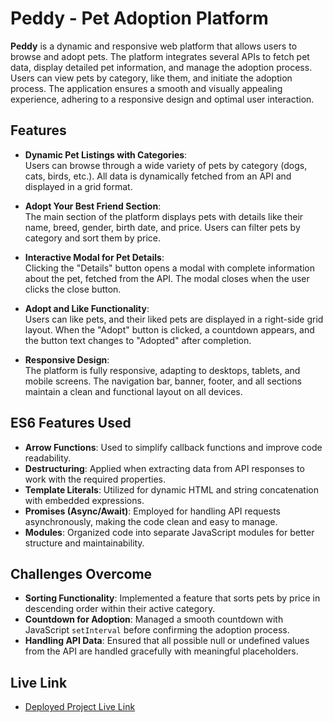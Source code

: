 # Peddy - Pet Adoption Platform

**Peddy** is a dynamic and responsive web platform that allows users to browse and adopt pets. The platform integrates several APIs to fetch pet data, display detailed pet information, and manage the adoption process. Users can view pets by category, like them, and initiate the adoption process. The application ensures a smooth and visually appealing experience, adhering to a responsive design and optimal user interaction.

## Features

- **Dynamic Pet Listings with Categories**:  
  Users can browse through a wide variety of pets by category (dogs, cats, birds, etc.). All data is dynamically fetched from an API and displayed in a grid format.

- **Adopt Your Best Friend Section**:  
  The main section of the platform displays pets with details like their name, breed, gender, birth date, and price. Users can filter pets by category and sort them by price.

- **Interactive Modal for Pet Details**:  
  Clicking the "Details" button opens a modal with complete information about the pet, fetched from the API. The modal closes when the user clicks the close button.

- **Adopt and Like Functionality**:  
  Users can like pets, and their liked pets are displayed in a right-side grid layout. When the "Adopt" button is clicked, a countdown appears, and the button text changes to "Adopted" after completion.

- **Responsive Design**:  
  The platform is fully responsive, adapting to desktops, tablets, and mobile screens. The navigation bar, banner, footer, and all sections maintain a clean and functional layout on all devices.

## ES6 Features Used

- **Arrow Functions**: Used to simplify callback functions and improve code readability.
- **Destructuring**: Applied when extracting data from API responses to work with the required properties.
- **Template Literals**: Utilized for dynamic HTML and string concatenation with embedded expressions.
- **Promises (Async/Await)**: Employed for handling API requests asynchronously, making the code clean and easy to manage.
- **Modules**: Organized code into separate JavaScript modules for better structure and maintainability.

## Challenges Overcome

- **Sorting Functionality**: Implemented a feature that sorts pets by price in descending order within their active category.
- **Countdown for Adoption**: Managed a smooth countdown with JavaScript `setInterval` before confirming the adoption process.
- **Handling API Data**: Ensured that all possible null or undefined values from the API are handled gracefully with meaningful placeholders.

## Live Link

- [Deployed Project Live Link](https://clever-eclair-42e7e7.netlify.app/) 